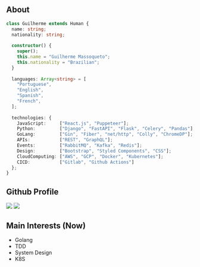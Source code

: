 ## About

```typescript
class Guilherme extends Human {
  name: string;
  nationality: string;
  
  constructor() {
    super();
    this.name = "Guilherme Massoqueto";
    this.nationality = "Brazilian";
  }
  
  languages: Array<string> = [
    "Portuguese",
    "English",
    "Spanish",
    "French",
  ];
  
  technologies: {
    JavaScript:     ["React.js", "Puppeteer"];
    Python:         ["Django", "FastAPI", "Flask", "Celery", "Pandas"];
    GoLang:         ["Gin", "Fiber", "net/http", "Colly", "ChromeDP"];
    APIs:           ["REST", "GraphQL"];
    Events:         ["RabbitMQ", "Kafka", "Redis"];
    Design:         ["Bootstrap", "Styled Components", "CSS"];
    CloudComputing: ["AWS", "GCP", "Docker", "Kubernetes"];
    CICD:           ["Gitlab", "Github Actions"]
  };
}
```


## Github Profile

<p float="left">
  <img src="https://github-readme-stats.vercel.app/api?username=guimassoqueto&count_private=true&show_icons=true&theme=github_dark" />
  <img src="https://github-readme-stats.vercel.app/api/top-langs/?username=guimassoqueto&theme=github_dark&layout=compact" />
</p>

## Main Interests (Now)
* Golang
* TDD
* System Design
* K8S
